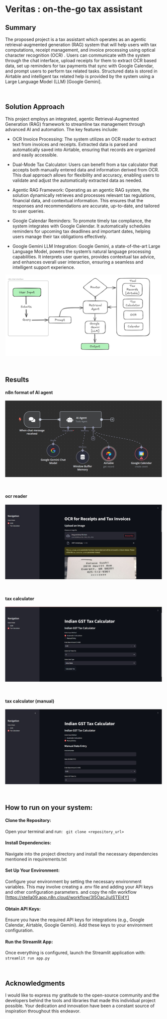 # Veritas : on-the-go tax assistant 
## Summary
The proposed project is a tax assistant which operates as an agentic retrieval-augmented generation (RAG)
system that will help users with tax computations, receipt management, and invoice processing using optical
character recognition (OCR) . Users can communicate with the system through the chat interface, upload receipts
for them to extract OCR based data, set up reminders for tax payments that sync with Google Calendar, and prompt
users to perform tax related tasks. Structured data is stored in Airtable and intelligent tax related help is provided by
the system using a Large Language Model (LLM) [Google Gemini].

<br>

## Solution Approach

This project employs an integrated, agentic Retrieval-Augmented Generation (RAG) framework to streamline tax management through advanced AI and automation. The key features include:

- OCR Invoice Processing:
    The system utilizes an OCR reader to extract text from invoices and receipts. Extracted data is parsed and automatically saved into Airtable, ensuring that records are organized and easily accessible.

- Dual-Mode Tax Calculator:
    Users can benefit from a tax calculator that accepts both manually entered data and information derived from OCR. This dual approach allows for flexibility and accuracy, enabling users to validate and adjust the automatically extracted data as needed.

- Agentic RAG Framework:
    Operating as an agentic RAG system, the solution dynamically retrieves and processes relevant tax regulations, financial data, and contextual information. This ensures that the responses and recommendations are accurate, up-to-date, and tailored to user queries.

- Google Calendar Reminders:
    To promote timely tax compliance, the system integrates with Google Calendar. It automatically schedules reminders for upcoming tax deadlines and important dates, helping users manage their tax obligations effectively.

- Google Gemini LLM Integration:
    Google Gemini, a state-of-the-art Large Language Model, powers the system’s natural language processing capabilities. It interprets user queries, provides contextual tax advice, and enhances overall user interaction, 
    ensuring a seamless and intelligent support experience.

![image alt](https://github.com/Sanskritivv/Veritas-google-girl-hackathon/blob/main/images/blueprint.png?raw=true) 
  
<br>

## Results 

#### n8n format of AI agent 
![image alt](https://github.com/Sanskritivv/Veritas-google-girl-hackathon/blob/main/images/n8n.jpg?raw=true)

<br> 

#### ocr reader

![image alt](https://github.com/Sanskritivv/Veritas-google-girl-hackathon/blob/main/images/ocr.jpg?raw=true)

<br>

#### tax calculator 

![image alt](https://github.com/Sanskritivv/Veritas-google-girl-hackathon/blob/main/images/cal.jpg?raw=true)

<br>

#### tax calculator (manual)

![image alt](https://github.com/Sanskritivv/Veritas-google-girl-hackathon/blob/main/images/cal_manual.jpg?raw=true)

<br> 

## How to run on your system: 

#### Clone the Repository:
Open your terminal and run:
`` git clone <repository_url>``

#### Install Dependencies:
Navigate into the project directory and install the necessary dependencies mentioned in requirements.txt

#### Set Up Your Environment:
Configure your environment by setting the necessary environment variables. This may involve creating a .env file and adding your API keys and other configuration parameters.
and copy the n8n workflow [https://stella09.app.n8n.cloud/workflow/3l5OacJiuISTEI4Y] 

#### Obtain API Keys:
Ensure you have the required API keys for integrations (e.g., Google Calendar, Airtable, Google Gemini). Add these keys to your environment configuration.

#### Run the Streamlit App:
Once everything is configured, launch the Streamlit application with:
`` streamlit run app.py ``

<br> 

## Acknowledgments
I would like to express my gratitude to the open-source community and the developers behind the tools and libraries that made this individual project possible. 
Your dedication and innovation have been a constant source of inspiration throughout this endeavor.









